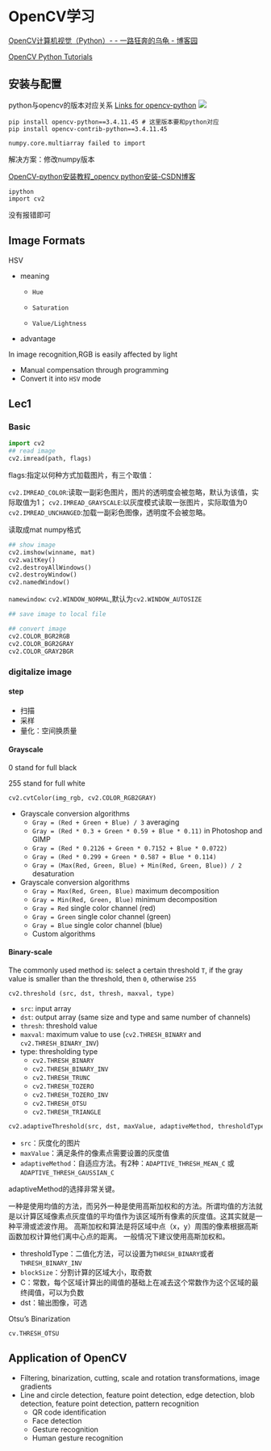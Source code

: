 # OpenCV学习

[OpenCV计算机视觉（Python）- - 一路狂奔的乌龟 - 博客园](https://www.cnblogs.com/GYH2003/collections/5918)

[OpenCV Python Tutorials](https://opencv-python-tutorials.readthedocs.io/zh/latest/)

## 安装与配置

python与opencv的版本对应关系
[Links for opencv-python](https://pypi.tuna.tsinghua.edu.cn/simple/opencv-python/)
![](https://philfan-pic.oss-cn-beijing.aliyuncs.com/web_pic/AI__CV__assets__OpenCV.assets__20240914103526.webp)


```shell title="安装"
pip install opencv-python==3.4.11.45 # 这里版本要和python对应
pip install opencv-contrib-python==3.4.11.45
```

```
numpy.core.multiarray failed to import
```

解决方案：修改numpy版本

[OpenCV-python安装教程\_opencv python安装-CSDN博客](https://blog.csdn.net/qq_41627235/article/details/87692748)

```shell title="验证方法"
ipython
import cv2
```
没有报错即可

## Image Formats

HSV

- meaning

  - `Hue`

  - `Saturation`

  - `Value/Lightness`

  

- advantage

In image recognition,RGB is easily affected by light

- Manual compensation through programming
- Convert it into `HSV` mode

## Lec1

### Basic 

```python
import cv2
## read image
cv2.imread(path, flags)

```

flags:指定以何种方式加载图片，有三个取值：

 `cv2.IMREAD_COLOR`:读取一副彩色图片，图片的透明度会被忽略，默认为该值，实际取值为1；
 `cv2.IMREAD_GRAYSCALE`:以灰度模式读取一张图片，实际取值为0
 `cv2.IMREAD_UNCHANGED`:加载一副彩色图像，透明度不会被忽略。



读取成mat numpy格式

```py
## show image
cv2.imshow(winname, mat)
cv2.waitKey()
cv2.destroyAllWindows()
cv2.destroyWindow()
cv2.namedWindow()
```

`namewindow`: `cv2.WINDOW_NORMAL`,默认为`cv2.WINDOW_AUTOSIZE`

```py
## save image to local file

```

```py
## convert image
cv2.COLOR_BGR2RGB
cv2.COLOR_BGR2GRAY
cv2.COLOR_GRAY2BGR 
```

### digitalize image

#### step

- 扫描
- 采样
- 量化：空间换质量

#### Grayscale

 0 stand for full black

255 stand for full white

```python
cv2.cvtColor(img_rgb, cv2.COLOR_RGB2GRAY)
```



- Grayscale conversion algorithms
  - `Gray = (Red + Green + Blue) / 3` averaging
  - `Gray = (Red * 0.3 + Green * 0.59 + Blue * 0.11)` in Photoshop and GIMP
  - `Gray = (Red * 0.2126 + Green * 0.7152 + Blue * 0.0722)`
  - `Gray = (Red * 0.299 + Green * 0.587 + Blue * 0.114)`
  - `Gray = (Max(Red, Green, Blue) + Min(Red, Green, Blue)) / 2` desaturation
- Grayscale conversion algorithms
  - `Gray = Max(Red, Green, Blue)` maximum decomposition
  - `Gray = Min(Red, Green, Blue)` minimum decomposition
  - `Gray = Red` single color channel (red)
  - `Gray = Green` single color channel (green)
  - `Gray = Blue` single color channel (blue)
  - Custom algorithms

#### Binary-scale

The commonly used method is: select a certain threshold `T`, if the gray value is smaller than the threshold, then `0`, otherwise `255`

```
cv2.threshold (src, dst, thresh, maxval, type)
```

- `src`: input array
- `dst`: output array (same size and type and same number of channels)
- `thresh`: threshold value
- `maxval`: maximum value to use (`cv2.THRESH_BINARY` and `cv2.THRESH_BINARY_INV`)
- type: thresholding type
  - `cv2.THRESH_BINARY`
  - `cv2.THRESH_BINARY_INV`
  - `cv2.THRESH_TRUNC`
  - `cv2.THRESH_TOZERO`
  - `cv2.THRESH_TOZERO_INV`
  - `cv2.THRESH_OTSU`
  - `cv2.THRESH_TRIANGLE`

```py
cv2.adaptiveThreshold(src, dst, maxValue, adaptiveMethod, thresholdType, blockSize, C)
```

- `src`：灰度化的图片
- `maxValue`：满足条件的像素点需要设置的灰度值
- `adaptiveMethod`：自适应方法。有2种：`ADAPTIVE_THRESH_MEAN_C` 或 `ADAPTIVE_THRESH_GAUSSIAN_C`

adaptiveMethod的选择非常关键。

一种是使用均值的方法，而另外一种是使用高斯加权和的方法。所谓均值的方法就是以计算区域像素点灰度值的平均值作为该区域所有像素的灰度值。这其实就是一种平滑或滤波作用。
高斯加权和算法是将区域中点（x，y）周围的像素根据高斯函数加权计算他们离中心点的距离。
一般情况下建议使用高斯加权和。

- thresholdType：二值化方法，可以设置为`THRESH_BINARY`或者`THRESH_BINARY_INV`
- `blockSize`：分割计算的区域大小，取奇数
- C：常数，每个区域计算出的阈值的基础上在减去这个常数作为这个区域的最终阈值，可以为负数
- dst：输出图像，可选



Otsu’s Binarization

```
cv.THRESH_OTSU
```



## Application of OpenCV

- Filtering, binarization, cutting, scale and rotation transformations, image gradients
- Line and circle detection, feature point detection, edge detection, blob detection, feature point detection, pattern recognition
  - QR code identification
  - Face detection
  - Gesture recognition
  - Human gesture recognition